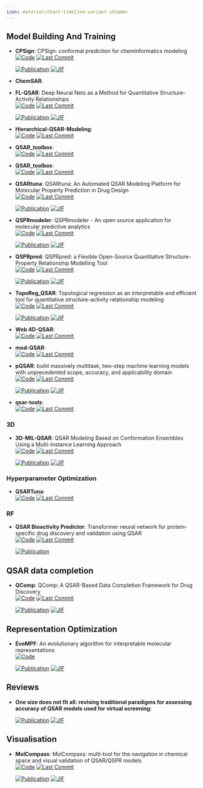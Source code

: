 ```yaml
---
icon: material/chart-timeline-variant-shimmer
---
```



## **Model Building And Training**


- **CPSign**: CPSign: conformal prediction for cheminformatics modeling  
    [![Code](https://img.shields.io/github/stars/arosbio/cpsign?style=for-the-badge&logo=github)](https://github.com/arosbio/cpsign) 
    [![Last Commit](https://img.shields.io/github/last-commit/arosbio/cpsign?style=for-the-badge&logo=github)](https://github.com/arosbio/cpsign) 

    [![Publication](https://img.shields.io/badge/Publication-Citations:1-blue?style=for-the-badge&logo=bookstack)](https://doi.org/10.1186/s13321-024-00870-9) 
    [![JIF](https://img.shields.io/badge/Impact_Factor-7.10-purple?style=for-the-badge&logo=academia)](https://doi.org/10.1186/s13321-024-00870-9)



- **ChemSAR**:   




- **FL-QSAR**: Deep Neural Nets as a Method for Quantitative Structure–Activity Relationships  
    [![Code](https://img.shields.io/github/stars/bm2-lab/FL-QSAR?style=for-the-badge&logo=github)](https://github.com/bm2-lab/FL-QSAR) 
    [![Last Commit](https://img.shields.io/github/last-commit/bm2-lab/FL-QSAR?style=for-the-badge&logo=github)](https://github.com/bm2-lab/FL-QSAR) 

    [![Publication](https://img.shields.io/badge/Publication-Citations:898-blue?style=for-the-badge&logo=bookstack)](https://doi.org/10.1021/ci500747n) 
    [![JIF](https://img.shields.io/badge/Impact_Factor-5.60-purple?style=for-the-badge&logo=academia)](https://doi.org/10.1021/ci500747n)



- **Hierarchical-QSAR-Modeling**:   
    [![Code](https://img.shields.io/github/stars/XinhaoLi74/Hierarchical-QSAR-Modeling?style=for-the-badge&logo=github)](https://github.com/XinhaoLi74/Hierarchical-QSAR-Modeling) 
    [![Last Commit](https://img.shields.io/github/last-commit/XinhaoLi74/Hierarchical-QSAR-Modeling?style=for-the-badge&logo=github)](https://github.com/XinhaoLi74/Hierarchical-QSAR-Modeling) 




- **QSAR_toolbox**:   
    [![Code](https://img.shields.io/github/stars/iwatobipen/QSAR_TOOLBOX?style=for-the-badge&logo=github)](https://github.com/iwatobipen/QSAR_TOOLBOX) 
    [![Last Commit](https://img.shields.io/github/last-commit/iwatobipen/QSAR_TOOLBOX?style=for-the-badge&logo=github)](https://github.com/iwatobipen/QSAR_TOOLBOX) 




- **QSAR_toolbox**:   
    [![Code](https://img.shields.io/github/stars/iwatobipen/QSAR_TOOLBOX?style=for-the-badge&logo=github)](https://github.com/iwatobipen/QSAR_TOOLBOX) 
    [![Last Commit](https://img.shields.io/github/last-commit/iwatobipen/QSAR_TOOLBOX?style=for-the-badge&logo=github)](https://github.com/iwatobipen/QSAR_TOOLBOX) 




- **QSARtuna**: QSARtuna: An Automated QSAR Modeling Platform for Molecular Property Prediction in Drug Design  
    [![Code](https://img.shields.io/github/stars/MolecularAI/QSARtuna/tree/master?style=for-the-badge&logo=github)](https://github.com/MolecularAI/QSARtuna/tree/master) 
    [![Last Commit](https://img.shields.io/github/last-commit/MolecularAI/QSARtuna/tree/master?style=for-the-badge&logo=github)](https://github.com/MolecularAI/QSARtuna/tree/master) 

    [![Publication](https://img.shields.io/badge/Publication-Citations:5-blue?style=for-the-badge&logo=bookstack)](https://doi.org/10.1021/acs.jcim.4c00457) 
    [![JIF](https://img.shields.io/badge/Impact_Factor-5.60-purple?style=for-the-badge&logo=academia)](https://doi.org/10.1021/acs.jcim.4c00457)



- **QSPRmodeler**: QSPRmodeler - An open source application for molecular predictive analytics  
    [![Code](https://img.shields.io/github/stars/rafalbachorz/qsprmodeler?style=for-the-badge&logo=github)](https://github.com/rafalbachorz/qsprmodeler) 
    [![Last Commit](https://img.shields.io/github/last-commit/rafalbachorz/qsprmodeler?style=for-the-badge&logo=github)](https://github.com/rafalbachorz/qsprmodeler) 

    [![Publication](https://img.shields.io/badge/Publication-Citations:0-blue?style=for-the-badge&logo=bookstack)](https://doi.org/10.3389/fbinf.2024.1441024) 
    [![JIF](https://img.shields.io/badge/Impact_Factor-2.80-purple?style=for-the-badge&logo=academia)](https://doi.org/10.3389/fbinf.2024.1441024)



- **QSPRpred**: QSPRpred: a Flexible Open-Source Quantitative Structure-Property Relationship Modelling Tool  
    [![Code](https://img.shields.io/github/stars/CDDLeiden/QSPRpred?style=for-the-badge&logo=github)](https://github.com/CDDLeiden/QSPRpred) 
    [![Last Commit](https://img.shields.io/github/last-commit/CDDLeiden/QSPRpred?style=for-the-badge&logo=github)](https://github.com/CDDLeiden/QSPRpred) 

    [![Publication](https://img.shields.io/badge/Publication-Citations:0-blue?style=for-the-badge&logo=bookstack)](https://doi.org/10.1186/s13321-024-00908-y) 
    [![JIF](https://img.shields.io/badge/Impact_Factor-7.10-purple?style=for-the-badge&logo=academia)](https://doi.org/10.1186/s13321-024-00908-y)



- **TopoReg_QSAR**: Topological regression as an interpretable and efficient tool for quantitative structure-activity relationship modeling  
    [![Code](https://img.shields.io/github/stars/Ribosome25/TopoReg_QSAR?style=for-the-badge&logo=github)](https://github.com/Ribosome25/TopoReg_QSAR) 
    [![Last Commit](https://img.shields.io/github/last-commit/Ribosome25/TopoReg_QSAR?style=for-the-badge&logo=github)](https://github.com/Ribosome25/TopoReg_QSAR) 

    [![Publication](https://img.shields.io/badge/Publication-Citations:1-blue?style=for-the-badge&logo=bookstack)](https://doi.org/10.1038/s41467-024-49372-0) 
    [![JIF](https://img.shields.io/badge/Impact_Factor-14.70-purple?style=for-the-badge&logo=academia)](https://doi.org/10.1038/s41467-024-49372-0)



- **Web 4D-QSAR**:   
    [![Code](https://img.shields.io/github/stars/rougeth/Web-4D-QSAR?style=for-the-badge&logo=github)](https://github.com/rougeth/Web-4D-QSAR) 
    [![Last Commit](https://img.shields.io/github/last-commit/rougeth/Web-4D-QSAR?style=for-the-badge&logo=github)](https://github.com/rougeth/Web-4D-QSAR) 




- **mod-QSAR**:   
    [![Code](https://img.shields.io/github/stars/NikhilMukraj/mod-qsar?style=for-the-badge&logo=github)](https://github.com/NikhilMukraj/mod-qsar) 
    [![Last Commit](https://img.shields.io/github/last-commit/NikhilMukraj/mod-qsar?style=for-the-badge&logo=github)](https://github.com/NikhilMukraj/mod-qsar) 




- **pQSAR**: build massively multitask, two-step machine learning models with unprecedented scope, accuracy, and applicability domain  
    [![Code](https://img.shields.io/github/stars/Novartis/pQSAR?style=for-the-badge&logo=github)](https://github.com/Novartis/pQSAR) 
    [![Last Commit](https://img.shields.io/github/last-commit/Novartis/pQSAR?style=for-the-badge&logo=github)](https://github.com/Novartis/pQSAR) 

    [![Publication](https://img.shields.io/badge/Publication-Citations:14-blue?style=for-the-badge&logo=bookstack)](https://doi.org/10.1021/acs.jcim.0c01342) 
    [![JIF](https://img.shields.io/badge/Impact_Factor-5.60-purple?style=for-the-badge&logo=academia)](https://doi.org/10.1021/acs.jcim.0c01342)



- **qsar-tools**:   
    [![Code](https://img.shields.io/github/stars/dkoes/qsar-tools?style=for-the-badge&logo=github)](https://github.com/dkoes/qsar-tools) 
    [![Last Commit](https://img.shields.io/github/last-commit/dkoes/qsar-tools?style=for-the-badge&logo=github)](https://github.com/dkoes/qsar-tools) 



### **3D**

- **3D-MIL-QSAR**: QSAR Modeling Based on Conformation Ensembles Using a Multi-Instance Learning Approach  
    [![Code](https://img.shields.io/github/stars/cimm-kzn/3D-MIL-QSAR?style=for-the-badge&logo=github)](https://github.com/cimm-kzn/3D-MIL-QSAR) 
    [![Last Commit](https://img.shields.io/github/last-commit/cimm-kzn/3D-MIL-QSAR?style=for-the-badge&logo=github)](https://github.com/cimm-kzn/3D-MIL-QSAR) 

    [![Publication](https://img.shields.io/badge/Publication-Citations:20-blue?style=for-the-badge&logo=bookstack)](https://doi.org/10.1021/acs.jcim.1c00692) 
    [![JIF](https://img.shields.io/badge/Impact_Factor-5.60-purple?style=for-the-badge&logo=academia)](https://doi.org/10.1021/acs.jcim.1c00692)


### **Hyperparameter Optimization**

- **QSARTuna**:   
    [![Code](https://img.shields.io/github/stars/MolecularAI/QSARtuna?style=for-the-badge&logo=github)](https://github.com/MolecularAI/QSARtuna) 
    [![Last Commit](https://img.shields.io/github/last-commit/MolecularAI/QSARtuna?style=for-the-badge&logo=github)](https://github.com/MolecularAI/QSARtuna) 



### **RF**

- **QSAR Bioactivity Predictor**: Transformer neural network for protein-specific drug discovery and validation using QSAR  
    [![Code](https://img.shields.io/github/stars/AtilMohAmine/QSAR-Bioactivity-Predictor?style=for-the-badge&logo=github)](https://github.com/AtilMohAmine/QSAR-Bioactivity-Predictor) 
    [![Last Commit](https://img.shields.io/github/last-commit/AtilMohAmine/QSAR-Bioactivity-Predictor?style=for-the-badge&logo=github)](https://github.com/AtilMohAmine/QSAR-Bioactivity-Predictor) 

    [![Publication](https://img.shields.io/badge/Publication-Citations:3-blue?style=for-the-badge&logo=bookstack)](https://doi.org/10.1007/s42485-023-00124-6) 


## **QSAR data completion**


- **QComp**: QComp: A QSAR-Based Data Completion Framework for Drug Discovery  
    [![Code](https://img.shields.io/github/stars/iceplussss/QSAR-Complete?style=for-the-badge&logo=github)](https://github.com/iceplussss/QSAR-Complete) 
    [![Last Commit](https://img.shields.io/github/last-commit/iceplussss/QSAR-Complete?style=for-the-badge&logo=github)](https://github.com/iceplussss/QSAR-Complete) 

    [![Publication](https://img.shields.io/badge/Publication-Citations:278-blue?style=for-the-badge&logo=bookstack)](https://doi.org/10.1016/s1359-6446(97)01079-9) 
    [![JIF](https://img.shields.io/badge/Impact_Factor-6.50-purple?style=for-the-badge&logo=academia)](https://doi.org/10.1016/s1359-6446(97)01079-9)


## **Representation Optimization**


- **EvoMPF**: An evolutionary algorithm for interpretable molecular representations  
    [![Code](https://img.shields.io/badge/Code-Repository-blue?style=for-the-badge)](https://zivgitlab.uni-muenster.de/ag-glorius/published-paper/evompf) 

    [![Publication](https://img.shields.io/badge/Publication-Citations:3-blue?style=for-the-badge&logo=bookstack)](https://doi.org/10.1016/j.chempr.2024.02.004) 
    [![JIF](https://img.shields.io/badge/Impact_Factor-19.10-purple?style=for-the-badge&logo=academia)](https://doi.org/10.1016/j.chempr.2024.02.004)


## **Reviews**


- **One size does not fit all: revising traditional paradigms for assessing accuracy of QSAR models used for virtual screening**:   

    [![Publication](https://img.shields.io/badge/Publication-Citations:0-blue?style=for-the-badge&logo=bookstack)](https://doi.org/10.1186/s13321-025-00948-y) 
    [![JIF](https://img.shields.io/badge/Impact_Factor-7.10-purple?style=for-the-badge&logo=academia)](https://doi.org/10.1186/s13321-025-00948-y)


## **Visualisation**


- **MolCompass**: MolCompass: multi-tool for the navigation in chemical space and visual validation of QSAR/QSPR models  
    [![Code](https://img.shields.io/github/stars/sergsb/molcomplib?style=for-the-badge&logo=github)](https://github.com/sergsb/molcomplib) 
    [![Last Commit](https://img.shields.io/github/last-commit/sergsb/molcomplib?style=for-the-badge&logo=github)](https://github.com/sergsb/molcomplib) 

    [![Publication](https://img.shields.io/badge/Publication-Citations:0-blue?style=for-the-badge&logo=bookstack)](https://doi.org/10.1186/s13321-024-00888-z) 
    [![JIF](https://img.shields.io/badge/Impact_Factor-7.10-purple?style=for-the-badge&logo=academia)](https://doi.org/10.1186/s13321-024-00888-z)


